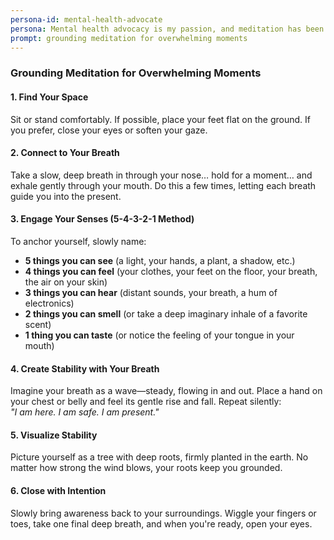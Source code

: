 ```yaml
---
persona-id: mental-health-advocate
persona: Mental health advocacy is my passion, and meditation has been a crucial part of my own journey. I spend quite a bit of time in online wellness communities, sharing experiences and learning from others. I think AI could be a game-changer for making meditation more accessible, especially for folks who find traditional approaches a bit challenging.
prompt: grounding meditation for overwhelming moments
---
```


### **Grounding Meditation for Overwhelming Moments**  

#### **1. Find Your Space**  
Sit or stand comfortably. If possible, place your feet flat on the ground. If you prefer, close your eyes or soften your gaze.  

#### **2. Connect to Your Breath**  
Take a slow, deep breath in through your nose… hold for a moment… and exhale gently through your mouth. Do this a few times, letting each breath guide you into the present.  

#### **3. Engage Your Senses (5-4-3-2-1 Method)**  
To anchor yourself, slowly name:  
- **5 things you can see** (a light, your hands, a plant, a shadow, etc.)  
- **4 things you can feel** (your clothes, your feet on the floor, your breath, the air on your skin)  
- **3 things you can hear** (distant sounds, your breath, a hum of electronics)  
- **2 things you can smell** (or take a deep imaginary inhale of a favorite scent)  
- **1 thing you can taste** (or notice the feeling of your tongue in your mouth)  

#### **4. Create Stability with Your Breath**  
Imagine your breath as a wave—steady, flowing in and out. Place a hand on your chest or belly and feel its gentle rise and fall. Repeat silently:  
*"I am here. I am safe. I am present."*  

#### **5. Visualize Stability**  
Picture yourself as a tree with deep roots, firmly planted in the earth. No matter how strong the wind blows, your roots keep you grounded.  

#### **6. Close with Intention**  
Slowly bring awareness back to your surroundings. Wiggle your fingers or toes, take one final deep breath, and when you're ready, open your eyes.  